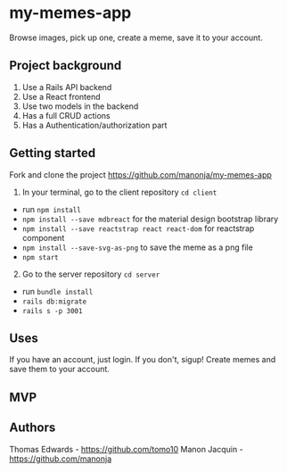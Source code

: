 # my-memes-app
Browse images, pick up one, create a meme, save it to your account. 

## Project background
1. Use a Rails API backend 
2. Use a React frontend
3. Use two models in the backend
4. Has a full CRUD actions
5. Has a Authentication/authorization part

## Getting started
Fork and clone the project https://github.com/manonja/my-memes-app 

1. In your terminal, go to the client repository `cd client` 
- run `npm install` 
- `npm install --save mdbreact` for the material design bootstrap library
- `npm install --save reactstrap react react-dom` for reactstrap component
- `npm install --save-svg-as-png` to save the meme as a png file
- `npm start`

2. Go to the server repository `cd server`
- run `bundle install`
- `rails db:migrate`
- `rails s -p 3001`

## Uses
If you have an account, just login. If you don't, sigup!
Create memes and save them to your account.

## MVP 


## Authors
Thomas Edwards - https://github.com/tomo10
Manon Jacquin - https://github.com/manonja
